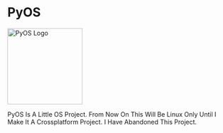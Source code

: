# PyOS
<img width="169" height="171" alt="PyOS Logo" src="https://github.com/user-attachments/assets/123b58e5-0174-4fc8-a8b2-3745ff5afc09" />





PyOS Is A Little OS Project. From Now On This Will Be Linux Only Until I Make It A Crossplatform Project. I Have Abandoned This Project.
